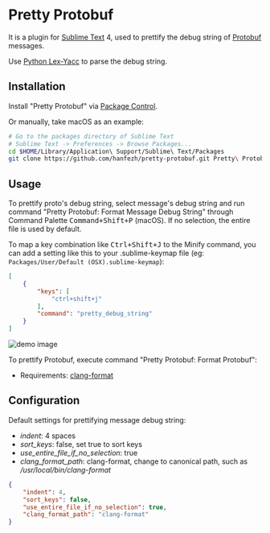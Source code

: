 # Pretty Protobuf
It is a plugin for [Sublime Text](https://www.sublimetext.com) 4, used to prettify the debug string of [Protobuf](https://developers.google.com/protocol-buffers) messages.

Use [Python Lex-Yacc](https://www.dabeaz.com/ply) to parse the debug string.

## Installation

Install "Pretty Protobuf" via [Package Control](https://packagecontrol.io/).

Or manually, take macOS as an example:

```bash
# Go to the packages directory of Sublime Text
# Sublime Text -> Preferences -> Browse Packages...
cd $HOME/Library/Application\ Support/Sublime\ Text/Packages
git clone https://github.com/hanfezh/pretty-protobuf.git Pretty\ Protobuf
```

## Usage

To prettify proto's debug string, select message's debug string and run command "Pretty Protobuf: Format Message Debug String" through Command Palette <kbd>Command+Shift+P</kbd> (macOS). If no selection, the entire file is used by default.

To map a key combination like <kbd>Ctrl+Shift+J</kbd> to the Minify command, you can add a setting like this to your .sublime-keymap file (eg: `Packages/User/Default (OSX).sublime-keymap`):

```json
[
    {
        "keys": [
            "ctrl+shift+j"
        ],
        "command": "pretty_debug_string"
    }
]
```

![demo image](https://i.redd.it/on25vd96x6b81.gif)

To prettify Protobuf, execute command "Pretty Protobuf: Format Protobuf":

- Requirements: [clang-format](https://clang.llvm.org/docs/ClangFormat.html)

## Configuration

Default settings for prettifying message debug string:

- *indent*: 4 spaces
- *sort_keys*: false, set true to sort keys
- *use_entire_file_if_no_selection*: true
- *clang_format_path*: clang-format, change to canonical path, such as */usr/local/bin/clang-format*

```json
{
    "indent": 4,
    "sort_keys": false,
    "use_entire_file_if_no_selection": true,
    "clang_format_path": "clang-format"
}
```

